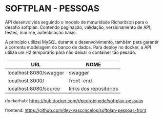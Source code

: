 # SOFTPLAN - PESSOAS

API desenvolvida seguindo o modelo de maturidade Richardson para o desafio softplan.
Contendo paginação, validação, versionamento de API, testes, /source, autenticação basic.

A principio utilizei MySQL durante o desenvolvimento, também para garantir a correnta modelagem do banco de dados.
Para deploy no docker, a API utiliza um H2 temporário para não deixar o container tão pesado.

| URL | NOME |
| ------ | ------ |
| localhost:8080/swagger | swagger |
| localhost:3000/ | front-end |
| localhost:8080/source | links dos repositórios |

dockerhub: https://hub.docker.com/r/pedrobipede/softplan-pessoas 

frontend: https://github.com/dev-vasconcelos/softplan-pessoas-front
